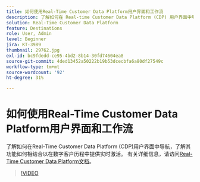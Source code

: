```yaml
---
title: 如何使用Real-Time Customer Data Platform用户界面和工作流
description: 了解如何在 Real-time Customer Data Platform (CDP) 用户界面中导航，以了解其功能如何共同在数字客户历程中提供实时激活。
solution: Real-Time Customer Data Platform
feature: Destinations
role: User, Admin
level: Beginner
jira: KT-3989
thumbnail: 29762.jpg
exl-id: bc9fdedd-ce95-4bd2-8b14-30fd74604ea8
source-git-commit: 4ded13452a50222b19b53dcecbfa6a80df27549c
workflow-type: tm+mt
source-wordcount: '92'
ht-degree: 31%

---
```


# 如何使用Real-Time Customer Data Platform用户界面和工作流

了解如何在Real-Time Customer Data Platform (CDP)用户界面中导航，了解其功能如何相结合以在数字客户历程中提供实时激活。 有关详细信息，请访问[Real-Time Customer Data Platform文档](https://experienceleague.adobe.com/docs/experience-platform/rtcdp/overview.html?lang=zh-Hans)。

>[!VIDEO](https://video.tv.adobe.com/v/29762?learn=on&enablevpops)
